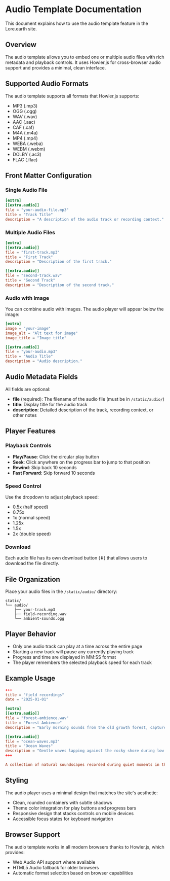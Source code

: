 # Audio Template Documentation

This document explains how to use the audio template feature in the Lore.earth site.

## Overview

The audio template allows you to embed one or multiple audio files with rich metadata and playback controls. It uses Howler.js for cross-browser audio support and provides a minimal, clean interface.

## Supported Audio Formats

The audio template supports all formats that Howler.js supports:
- MP3 (.mp3)
- OGG (.ogg)
- WAV (.wav)
- AAC (.aac)
- CAF (.caf)
- M4A (.m4a)
- MP4 (.mp4)
- WEBA (.weba)
- WEBM (.webm)
- DOLBY (.ac3)
- FLAC (.flac)

## Front Matter Configuration

### Single Audio File

```toml
[extra]
[[extra.audio]]
file = "your-audio-file.mp3"
title = "Track Title"
description = "A description of the audio track or recording context."
```

### Multiple Audio Files

```toml
[extra]
[[extra.audio]]
file = "first-track.mp3"
title = "First Track"
description = "Description of the first track."

[[extra.audio]]
file = "second-track.wav"
title = "Second Track"
description = "Description of the second track."
```

### Audio with Image

You can combine audio with images. The audio player will appear below the image:

```toml
[extra]
image = "your-image"
image_alt = "Alt text for image"
image_title = "Image title"

[[extra.audio]]
file = "your-audio.mp3"
title = "Audio Title"
description = "Audio description."
```

## Audio Metadata Fields

All fields are optional:

- **file** (required): The filename of the audio file (must be in `/static/audio/`)
- **title**: Display title for the audio track
- **description**: Detailed description of the track, recording context, or other notes

## Player Features

### Playback Controls
- **Play/Pause**: Click the circular play button
- **Seek**: Click anywhere on the progress bar to jump to that position
- **Rewind**: Skip back 10 seconds
- **Fast Forward**: Skip forward 10 seconds

### Speed Control
Use the dropdown to adjust playback speed:
- 0.5x (half speed)
- 0.75x
- 1x (normal speed)
- 1.25x
- 1.5x
- 2x (double speed)

### Download
Each audio file has its own download button (⬇) that allows users to download the file directly.

## File Organization

Place your audio files in the `/static/audio/` directory:
```
static/
└── audio/
    ├── your-track.mp3
    ├── field-recording.wav
    └── ambient-sounds.ogg
```

## Player Behavior

- Only one audio track can play at a time across the entire page
- Starting a new track will pause any currently playing track
- Progress and time are displayed in MM:SS format
- The player remembers the selected playback speed for each track

## Example Usage

```toml
+++
title = "field recordings"
date = "2025-01-01"

[extra]
[[extra.audio]]
file = "forest-ambience.wav"
title = "Forest Ambience"
description = "Early morning sounds from the old growth forest, captured at dawn when the mist was still rising through the canopy."

[[extra.audio]]
file = "ocean-waves.mp3"
title = "Ocean Waves"
description = "Gentle waves lapping against the rocky shore during low tide. The rhythm creates a natural meditation soundtrack."
+++

A collection of natural soundscapes recorded during quiet moments in the wilderness.
```

## Styling

The audio player uses a minimal design that matches the site's aesthetic:
- Clean, rounded containers with subtle shadows
- Theme color integration for play buttons and progress bars
- Responsive design that stacks controls on mobile devices
- Accessible focus states for keyboard navigation

## Browser Support

The audio template works in all modern browsers thanks to Howler.js, which provides:
- Web Audio API support where available
- HTML5 Audio fallback for older browsers
- Automatic format selection based on browser capabilities